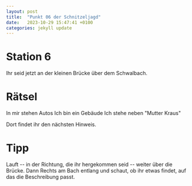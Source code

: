 ```yaml
---
layout: post
title:  "Punkt 06 der Schnitzeljagd"
date:   2023-10-29 15:47:41 +0100
categories: jekyll update
---
```


# Station 6

Ihr seid jetzt an der kleinen Brücke über dem Schwalbach.

# Rätsel

In mir stehen Autos 
Ich bin ein Gebäude
Ich stehe neben "Mutter Kraus"

Dort findet ihr den nächsten Hinweis.

# Tipp

Lauft -- in der Richtung, die ihr hergekommen seid -- weiter über die Brücke. Dann Rechts am Bach entlang und schaut, ob ihr etwas findet, auf das die Beschreibung passt.
